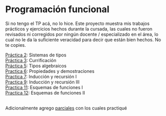 # Programación funcional

Si no tengo el TP acá, no lo hice.
Este proyecto muestra mis trabajos prácticos y ejercicios hechos durante la cursada, las cuales no fueron revisados
ni corregidos por ningún docente / especializado en el área, lo cual no le da la suficiente veracidad para decir que están bien hechos. No te copies.

[Práctica 2](https://github.com/valentinferreyra/pfunc/tree/main/practica_2): Sistemas de tipos </br>
[Práctica 3](https://github.com/valentinferreyra/pfunc/tree/main/practica_3): Currificación </br>
[Práctica 5](https://github.com/valentinferreyra/pfunc/tree/main/practica_5): Tipos algebraicos </br>
[Practica 6](https://github.com/valentinferreyra/pfunc/tree/main/practica_6): Propiedades y demostraciones </br>
[Practica 7](https://github.com/valentinferreyra/pfunc/tree/main/practica_7): Inducción y recursión I </br>
[Practica 9](https://github.com/valentinferreyra/pfunc/tree/main/practica_9): Inducción y recursión III </br>
[Practica 11](https://github.com/valentinferreyra/pfunc/tree/main/practica_11): Esquemas de funciones I </br>
[Practica 12](https://github.com/valentinferreyra/pfunc/tree/main/practica_12): Esquemas de funciones II </br></br>

Adicionalmente agrego [parciales](https://github.com/valentinferreyra/pfunc/tree/main/parciales) con los cuales practiqué
